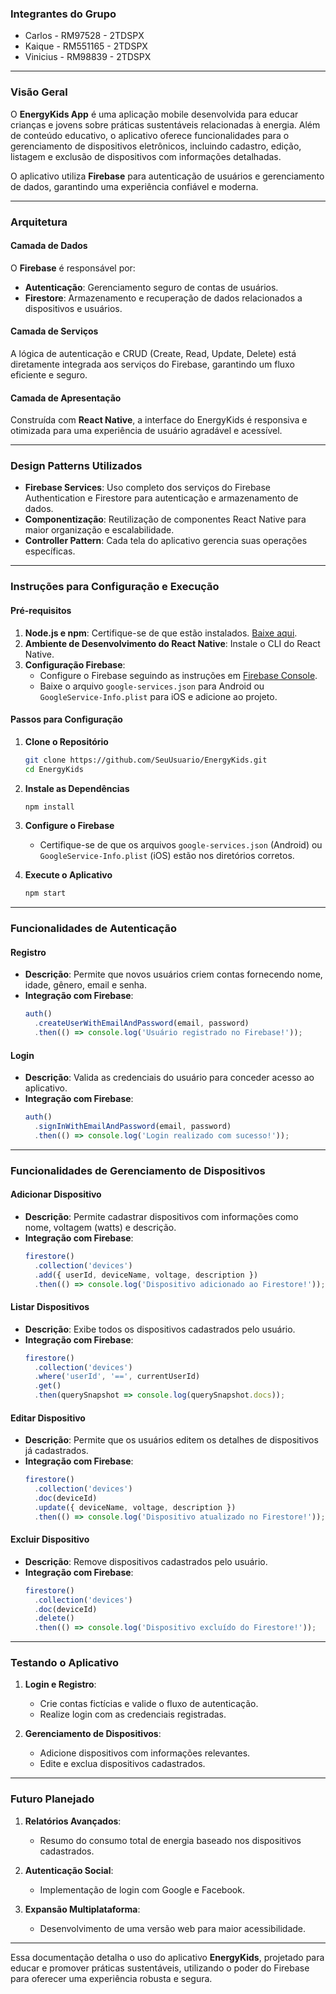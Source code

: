 ### Integrantes do Grupo
- Carlos - RM97528 - 2TDSPX  
- Kaique - RM551165 - 2TDSPX  
- Vinicius - RM98839 - 2TDSPX  

---

### Visão Geral

O **EnergyKids App** é uma aplicação mobile desenvolvida para educar crianças e jovens sobre práticas sustentáveis relacionadas à energia. Além de conteúdo educativo, o aplicativo oferece funcionalidades para o gerenciamento de dispositivos eletrônicos, incluindo cadastro, edição, listagem e exclusão de dispositivos com informações detalhadas.

O aplicativo utiliza **Firebase** para autenticação de usuários e gerenciamento de dados, garantindo uma experiência confiável e moderna.

---

### Arquitetura

#### **Camada de Dados**
O **Firebase** é responsável por:
- **Autenticação**: Gerenciamento seguro de contas de usuários.
- **Firestore**: Armazenamento e recuperação de dados relacionados a dispositivos e usuários.

#### **Camada de Serviços**
A lógica de autenticação e CRUD (Create, Read, Update, Delete) está diretamente integrada aos serviços do Firebase, garantindo um fluxo eficiente e seguro.

#### **Camada de Apresentação**
Construída com **React Native**, a interface do EnergyKids é responsiva e otimizada para uma experiência de usuário agradável e acessível.

---

### Design Patterns Utilizados

- **Firebase Services**: Uso completo dos serviços do Firebase Authentication e Firestore para autenticação e armazenamento de dados.
- **Componentização**: Reutilização de componentes React Native para maior organização e escalabilidade.
- **Controller Pattern**: Cada tela do aplicativo gerencia suas operações específicas.

---

### Instruções para Configuração e Execução

#### **Pré-requisitos**
1. **Node.js e npm**: Certifique-se de que estão instalados. [Baixe aqui](https://nodejs.org/).
2. **Ambiente de Desenvolvimento do React Native**: Instale o CLI do React Native.
3. **Configuração Firebase**:
   - Configure o Firebase seguindo as instruções em [Firebase Console](https://console.firebase.google.com/).
   - Baixe o arquivo `google-services.json` para Android ou `GoogleService-Info.plist` para iOS e adicione ao projeto.

#### **Passos para Configuração**
1. **Clone o Repositório**
    ```bash
    git clone https://github.com/SeuUsuario/EnergyKids.git
    cd EnergyKids
    ```

2. **Instale as Dependências**
    ```bash
    npm install
    ```

3. **Configure o Firebase**
   - Certifique-se de que os arquivos `google-services.json` (Android) ou `GoogleService-Info.plist` (iOS) estão nos diretórios corretos.

4. **Execute o Aplicativo**
    ```bash
    npm start
    ```

---

### Funcionalidades de Autenticação

#### **Registro**
- **Descrição**: Permite que novos usuários criem contas fornecendo nome, idade, gênero, email e senha.  
- **Integração com Firebase**:  
    ```javascript
    auth()
      .createUserWithEmailAndPassword(email, password)
      .then(() => console.log('Usuário registrado no Firebase!'));
    ```

#### **Login**
- **Descrição**: Valida as credenciais do usuário para conceder acesso ao aplicativo.  
- **Integração com Firebase**:  
    ```javascript
    auth()
      .signInWithEmailAndPassword(email, password)
      .then(() => console.log('Login realizado com sucesso!'));
    ```

---

### Funcionalidades de Gerenciamento de Dispositivos

#### **Adicionar Dispositivo**
- **Descrição**: Permite cadastrar dispositivos com informações como nome, voltagem (watts) e descrição.  
- **Integração com Firebase**:  
    ```javascript
    firestore()
      .collection('devices')
      .add({ userId, deviceName, voltage, description })
      .then(() => console.log('Dispositivo adicionado ao Firestore!'));
    ```

#### **Listar Dispositivos**
- **Descrição**: Exibe todos os dispositivos cadastrados pelo usuário.  
- **Integração com Firebase**:  
    ```javascript
    firestore()
      .collection('devices')
      .where('userId', '==', currentUserId)
      .get()
      .then(querySnapshot => console.log(querySnapshot.docs));
    ```

#### **Editar Dispositivo**
- **Descrição**: Permite que os usuários editem os detalhes de dispositivos já cadastrados.  
- **Integração com Firebase**:  
    ```javascript
    firestore()
      .collection('devices')
      .doc(deviceId)
      .update({ deviceName, voltage, description })
      .then(() => console.log('Dispositivo atualizado no Firestore!'));
    ```

#### **Excluir Dispositivo**
- **Descrição**: Remove dispositivos cadastrados pelo usuário.  
- **Integração com Firebase**:  
    ```javascript
    firestore()
      .collection('devices')
      .doc(deviceId)
      .delete()
      .then(() => console.log('Dispositivo excluído do Firestore!'));
    ```

---

### Testando o Aplicativo

1. **Login e Registro**:
   - Crie contas fictícias e valide o fluxo de autenticação.
   - Realize login com as credenciais registradas.

2. **Gerenciamento de Dispositivos**:
   - Adicione dispositivos com informações relevantes.
   - Edite e exclua dispositivos cadastrados.

---

### Futuro Planejado

1. **Relatórios Avançados**:
   - Resumo do consumo total de energia baseado nos dispositivos cadastrados.

2. **Autenticação Social**:
   - Implementação de login com Google e Facebook.

3. **Expansão Multiplataforma**:
   - Desenvolvimento de uma versão web para maior acessibilidade.

---

Essa documentação detalha o uso do aplicativo **EnergyKids**, projetado para educar e promover práticas sustentáveis, utilizando o poder do Firebase para oferecer uma experiência robusta e segura.
